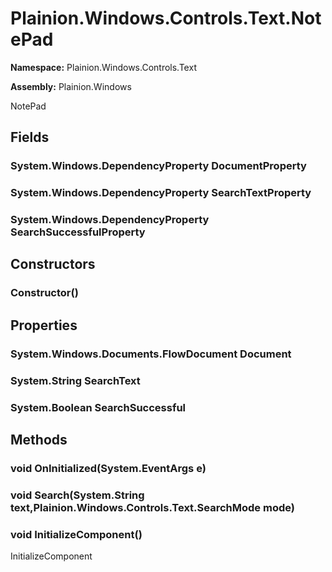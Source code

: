 
# Plainion.Windows.Controls.Text.NotePad

**Namespace:** Plainion.Windows.Controls.Text

**Assembly:** Plainion.Windows

NotePad


## Fields

### System.Windows.DependencyProperty DocumentProperty

### System.Windows.DependencyProperty SearchTextProperty

### System.Windows.DependencyProperty SearchSuccessfulProperty


## Constructors

### Constructor()


## Properties

### System.Windows.Documents.FlowDocument Document

### System.String SearchText

### System.Boolean SearchSuccessful


## Methods

### void OnInitialized(System.EventArgs e)

### void Search(System.String text,Plainion.Windows.Controls.Text.SearchMode mode)

### void InitializeComponent()

InitializeComponent
